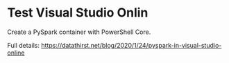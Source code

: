 # Test Visual Studio Onlin

Create a PySpark container with PowerShell Core.

Full details: https://datathirst.net/blog/2020/1/24/pyspark-in-visual-studio-online
